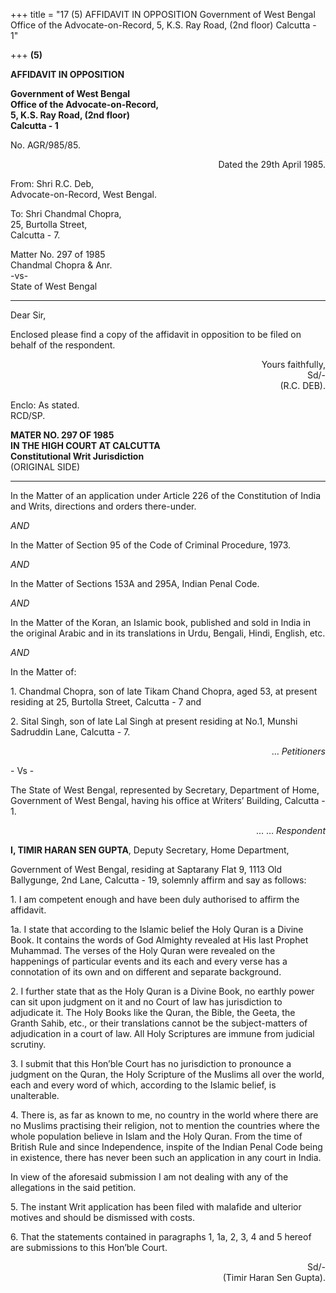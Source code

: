 +++
title = "17 (5) AFFIDAVIT IN OPPOSITION Government of West Bengal Office of the Advocate-on-Record, 5, K.S. Ray Road, (2nd floor) Calcutta - 1"

+++
**(5)**

**AFFIDAVIT IN OPPOSITION**

**Government of West Bengal**  
**Office of the Advocate-on-Record,**  
**5, K.S. Ray Road, (2nd floor)**  
**Calcutta - 1**

No. AGR/985/85.

<div align="right">

Dated the 29th April 1985.

</div>

From:  Shri R.C. Deb,   
Advocate-on-Record, West Bengal.

To: Shri Chandmal Chopra,   
25, Burtolla Street,   
Calcutta - 7.

Matter No. 297 of 1985  
Chandmal Chopra & Anr.  
-vs-  
State of West Bengal  
- - - - - -

Dear Sir,  

Enclosed please find a copy of the affidavit in opposition to be filed on behalf of the respondent.

<div align="right">

Yours faithfully,  
Sd/-  
(R.C. DEB).

</div>

Enclo: As stated.  
RCD/SP.  
 

**MATER NO. 297 OF 1985**  
**IN THE HIGH COURT AT CALCUTTA**  
**Constitutional Writ Jurisdiction**  
(ORIGINAL SIDE)  
- - - - - - - - - - - - - -

In the Matter of an application under Article 226 of the Constitution of India and Writs, directions and orders there-under.

*AND*

In the Matter of Section 95 of the Code of Criminal Procedure, 1973.

*AND*

In the Matter of Sections 153A and 295A, Indian Penal Code.

*AND*

In the Matter of the Koran, an Islamic book, published and sold in India in the original Arabic and in its translations in Urdu, Bengali, Hindi, English, etc.

*AND*

In the Matter of:  

1\. Chandmal Chopra, son of late Tikam Chand Chopra, aged 53, at present residing at 25, Burtolla Street, Calcutta - 7 and   

2\. Sital Singh, son of late Lal Singh at present residing at No.1, Munshi Sadruddin Lane, Calcutta - 7.

<div align="right">

… *Petitioners*

</div>

\- Vs -

The State of West Bengal, represented by Secretary, Department of Home, Government of West Bengal, having his office at Writers’ Building, Calcutta - 1.

<div align="right">

…        …         *Respondent*

</div>

**I, TIMIR HARAN SEN GUPTA**, Deputy Secretary, Home Department,

Government of West Bengal, residing at Saptarany Flat 9, 1113 Old Ballygunge, 2nd Lane, Calcutta - 19, solemnly affirm and say as follows:

1\. I am competent enough and have been duly authorised to affirm the affidavit.

1a.  I state that according to the Islamic belief the Holy Quran is a Divine Book.  It contains the words of God Almighty revealed at His last Prophet Muhammad.  The verses of the Holy Quran were revealed on the happenings of particular events and its each and every verse has a connotation of its own and on different and separate background.

2\. I further state that as the Holy Quran is a Divine Book, no earthly power can sit upon judgment on it and no Court of law has jurisdiction to adjudicate it.  The Holy Books like the Quran, the Bible, the Geeta, the Granth Sahib, etc., or their translations cannot be the subject-matters of adjudication in a court of law.  All Holy Scriptures are immune from judicial scrutiny.

3\. I submit that this Hon’ble Court has no jurisdiction to pronounce a judgment on the Quran, the Holy Scripture of the Muslims all over the world, each and every word of which, according to the Islamic belief, is unalterable.

4\. There is, as far as known to me, no country in the world where there are no Muslims practising their religion, not to mention the countries where the whole population believe in Islam and the Holy Quran.  From the time of British Rule and since Independence, inspite of the Indian Penal Code being in existence, there has never been such an application in any court in India.

In view of the aforesaid submission I am not dealing with any of the allegations in the said petition.

5\. The instant Writ application has been filed with malafide and ulterior motives and should be dismissed with costs.

6\. That the statements contained in paragraphs 1, 1a, 2, 3, 4 and 5 hereof are submissions to this Hon’ble Court.

<div align="right">

Sd/-  
(Timir Haran Sen Gupta).

</div>

